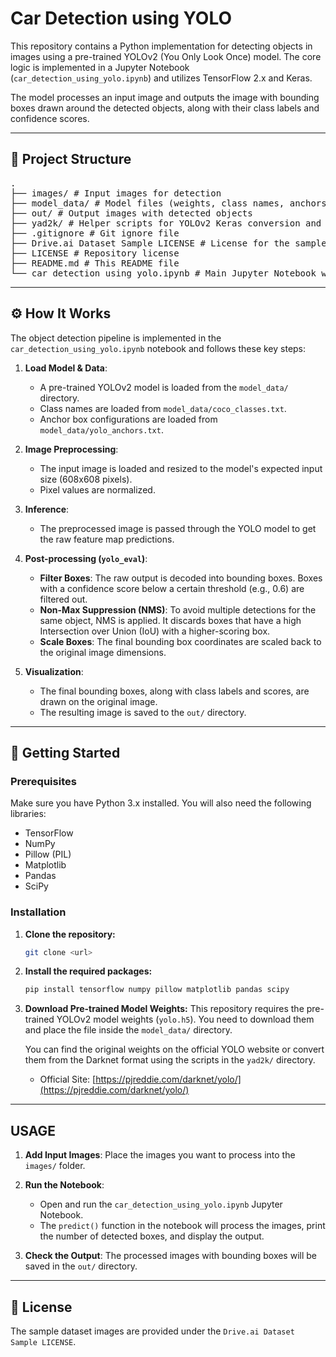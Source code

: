 # Car Detection using YOLO

This repository contains a Python implementation for detecting objects in images using a pre-trained YOLOv2 (You Only Look Once) model. The core logic is implemented in a Jupyter Notebook (`car_detection_using_yolo.ipynb`) and utilizes TensorFlow 2.x and Keras.

The model processes an input image and outputs the image with bounding boxes drawn around the detected objects, along with their class labels and confidence scores.

---

## 📂 Project Structure

<pre>
.
├── images/ # Input images for detection
├── model_data/ # Model files (weights, class names, anchors)
├── out/ # Output images with detected objects
├── yad2k/ # Helper scripts for YOLOv2 Keras conversion and utils
├── .gitignore # Git ignore file
├── Drive.ai Dataset Sample LICENSE # License for the sample dataset
├── LICENSE # Repository license
├── README.md # This README file
└── car_detection_using_yolo.ipynb # Main Jupyter Notebook with implementation
</pre>

---

## ⚙️ How It Works

The object detection pipeline is implemented in the `car_detection_using_yolo.ipynb` notebook and follows these key steps:

1.  **Load Model & Data**:
    *   A pre-trained YOLOv2 model is loaded from the `model_data/` directory.
    *   Class names are loaded from `model_data/coco_classes.txt`.
    *   Anchor box configurations are loaded from `model_data/yolo_anchors.txt`.

2.  **Image Preprocessing**:
    *   The input image is loaded and resized to the model's expected input size (608x608 pixels).
    *   Pixel values are normalized.

3.  **Inference**:
    *   The preprocessed image is passed through the YOLO model to get the raw feature map predictions.

4.  **Post-processing (`yolo_eval`)**:
    *   **Filter Boxes**: The raw output is decoded into bounding boxes. Boxes with a confidence score below a certain threshold (e.g., 0.6) are filtered out.
    *   **Non-Max Suppression (NMS)**: To avoid multiple detections for the same object, NMS is applied. It discards boxes that have a high Intersection over Union (IoU) with a higher-scoring box.
    *   **Scale Boxes**: The final bounding box coordinates are scaled back to the original image dimensions.

5.  **Visualization**:
    *   The final bounding boxes, along with class labels and scores, are drawn on the original image.
    *   The resulting image is saved to the `out/` directory.

---

## 🚀 Getting Started

### Prerequisites

Make sure you have Python 3.x installed. You will also need the following libraries:

*   TensorFlow
*   NumPy
*   Pillow (PIL)
*   Matplotlib
*   Pandas
*   SciPy

### Installation

1.  **Clone the repository:**
    ```sh
    git clone <url>
    ```

2.  **Install the required packages:**
    ```sh
    pip install tensorflow numpy pillow matplotlib pandas scipy
    ```

3.  **Download Pre-trained Model Weights:**
    This repository requires the pre-trained YOLOv2 model weights (`yolo.h5`). You need to download them and place the file inside the `model_data/` directory.

    You can find the original weights on the official YOLO website or convert them from the Darknet format using the scripts in the `yad2k/` directory.
    *   Official Site: [https://pjreddie.com/darknet/yolo/](https://pjreddie.com/darknet/yolo/)

---

## USAGE

1.  **Add Input Images**: Place the images you want to process into the `images/` folder.

2.  **Run the Notebook**:
    *   Open and run the `car_detection_using_yolo.ipynb` Jupyter Notebook.
    *   The `predict()` function in the notebook will process the images, print the number of detected boxes, and display the output.

3.  **Check the Output**: The processed images with bounding boxes will be saved in the `out/` directory.

---

## 📄 License
The sample dataset images are provided under the `Drive.ai Dataset Sample LICENSE`.
